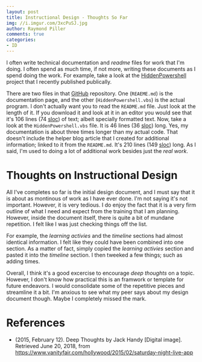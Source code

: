 ```yaml
---
layout: post
title: Instructional Design - Thoughts So Far
img: //i.imgur.com/3xcPuSJ.jpg
author: Raymond Piller
comments: true
categories:
- ID
---
```

I often write technical documentation and *readme* files for work that I'm doing.
I often spend as much time, if not more, writing these documents as I spend doing the work.
For example, take a look at the [HiddenPowershell](https://github.com/UNT-CAS/HiddenPowershell) project that I recently published publically.

There are two files in that [GitHub](https://github.com) repository.
One (`REAEME.md`) is the documentation page, and the other (`HiddenPowershell.vbs`) is the actual program.
I don't actually want you to read the `README.md` file.
Just look at the length of it.
If you download it and look at it in an editor you would see that it's 106 lines (74 [sloc](https://en.wikipedia.org/wiki/Source_lines_of_code)) of text; albeit specially formatted text.
Now, take a look at the `HiddenPowershell.vbs` file.
It is 46 lines (36 [sloc](https://en.wikipedia.org/wiki/Source_lines_of_code)) long.
Yes, my documentation is about three times longer than my actual code.
That doesn't include the helper blog article that I created for additional information; linked to it from the `README.md`.
It's 210 lines (149 [sloc](https://en.wikipedia.org/wiki/Source_lines_of_code)) long.
As I said, I'm used to doing a lot of additional work besides just the *real work*.

# Thoughts on Instructional Design

All I've completes so far is the initial design document, and I must say that it is about as montinous of work as I have ever done.
I'm not saying it's not important.
However, it is very tedious.
I do enjoy the fact that it is a very firm outline of what I need and expect from the training that I am planning.
However, inside the document itself, there is quite a bit of mundane repetition.
I felt like I was just checking things off the list.

For example, the *learning activies* and the *timeline* sections had almost identical information.
I felt like they could have been combined into one section.
As a matter of fact, simply copied the *learning activies* section and pasted it into the *timeline* section.
I then tweeked a few things; such as adding times.

Overall, I think it's a good excercise to encourage *deep thoughts* on a topic.
However, I don't know how practical this is an framwork or template for future endeavors.
I would consolidate some of the repetitive pieces and streamline it a bit.
I'm anxious to see what my peer says about my design document though.
Maybe I completely missed the mark.

# References

- (2015, February 12). Deep Thoughts by Jack Handy [Digital image]. Retrieved June 20, 2018, from https://www.vanityfair.com/hollywood/2015/02/saturday-night-live-app